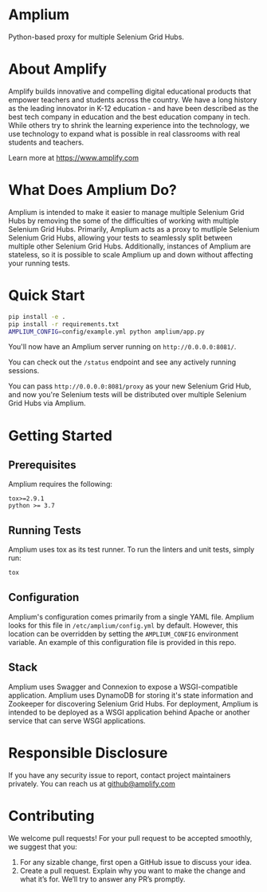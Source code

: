 # Amplium
Python-based proxy for multiple Selenium Grid Hubs.

About Amplify
=============
Amplify builds innovative and compelling digital educational products that empower teachers and students across the country. We have a long history as the leading innovator in K-12 education - and have been described as the best tech company in education and the best education company in tech. While others try to shrink the learning experience into the technology, we use technology to expand what is possible in real classrooms with real students and teachers.

Learn more at https://www.amplify.com

What Does Amplium Do?
=====================

Amplium is intended to make it easier to manage multiple Selenium Grid Hubs by removing the some of the difficulties of working with multiple Selenium Grid Hubs. Primarily, Amplium acts as a proxy to mutliple Selenium Selenium Grid Hubs, allowing your tests to seamlessly split between multiple other Selenium Grid Hubs. Additionally, instances of Amplium are stateless, so it is possible to scale Amplium up and down without affecting your running tests.

Quick Start
===========
```bash
pip install -e .
pip install -r requirements.txt
AMPLIUM_CONFIG=config/example.yml python amplium/app.py
```

You'll now have an Amplium server running on `http://0.0.0.0:8081/`.

You can check out the `/status` endpoint and see any actively running sessions.

You can pass `http://0.0.0.0:8081/proxy` as your new Selenium Grid Hub, and now you're Selenium tests will be distributed over multiple Selenium Grid Hubs via Amplium.

Getting Started
===============
Prerequisites
-------------
Amplium requires the following:
```
tox>=2.9.1
python >= 3.7
```

Running Tests
-------------
Amplium uses tox as its test runner. To run the linters and unit tests, simply run:
```bash
tox
```

Configuration
-------------
Amplium's configuration comes primarily from a single YAML file. Amplium looks for this file in `/etc/amplium/config.yml` by default. However, this location can be overridden by setting the `AMPLIUM_CONFIG` environment variable. An example of this configuration file is provided in this repo.

Stack
-----
Amplium uses Swagger and Connexion to expose a WSGI-compatible application. Amplium uses DynamoDB for storing it's state information and Zookeeper for discovering Selenium Grid Hubs. For deployment, Amplium is intended to be deployed as a WSGI application behind Apache or another service that can serve WSGI applications.

Responsible Disclosure
======================
If you have any security issue to report, contact project maintainers privately.
You can reach us at <github@amplify.com>

Contributing
============
We welcome pull requests! For your pull request to be accepted smoothly, we suggest that you:
1. For any sizable change, first open a GitHub issue to discuss your idea.
2. Create a pull request.  Explain why you want to make the change and what it’s for.
We’ll try to answer any PR’s promptly.
